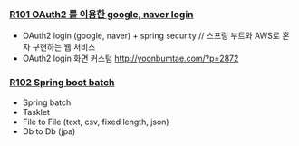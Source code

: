 ### [R101 OAuth2 를 이용한 google, naver login](https://youtu.be/5jOn-t1MbvY)
 - OAuth2 login (google, naver) + spring security // 스프링 부트와 AWS로 혼자 구현하는 웹 서비스
 - OAuth2 login 화면 커스텀 http://yoonbumtae.com/?p=2872

### [R102 Spring boot batch](https://youtu.be/FkVIDwJSWeA)
 - Spring batch 
 - Tasklet
 - File to File (text, csv, fixed length, json)
 - Db to Db (jpa)
 